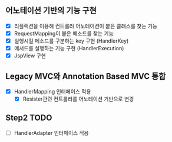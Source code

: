 ## 어노테이션 기반의 기능 구현

- [x] 리플랙션을 이용해 컨트롤러 어노테이션이 붙은 클래스를 찾는 기능
- [x] RequestMapping이 붙은 메소드를 찾는 기능
- [x] 실행시킬 메소드를 구분하는 key 구현 (HandlerKey)
- [x] 메서드를 실행하는 기능 구현 (HandlerExecution)
- [x] JspView 구현

## Legacy MVC와 Annotation Based MVC 통합
- [x] HandlerMapping 인터페이스 적용
  - [x] Resister관련 컨트롤러를 어노테이션 기반으로 변경

## Step2 TODO
- [ ] HandlerAdapter 인터페이스 적용